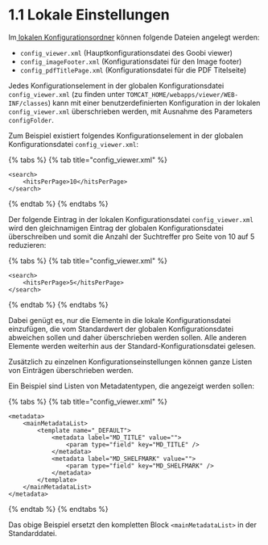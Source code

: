 # 1.1 Lokale Einstellungen

Im[ lokalen Konfigurationsordner](3.md) können folgende Dateien angelegt werden:

* `config_viewer.xml` \(Hauptkonfigurationsdatei des Goobi viewer\)
* `config_imageFooter.xml` \(Konfigurationsdatei für den Image footer\)
* `config_pdfTitlePage.xml` \(Konfigurationsdatei für die PDF Titelseite\)

Jedes Konfigurationselement in der globalen Konfigurationsdatei `config_viewer.xml` \(zu finden unter `TOMCAT_HOME/webapps/viewer/WEB-INF/classes`\) kann mit einer benutzerdefinierten Konfiguration in der lokalen `config_viewer.xml` überschrieben werden, mit Ausnahme des Parameters `configFolder`.

Zum Beispiel existiert folgendes Konfigurationselement in der globalen Konfigurationsdatei `config_viewer.xml`:

{% tabs %}
{% tab title="config\_viewer.xml" %}
```markup
<search>
    <hitsPerPage>10</hitsPerPage>
</search>
```
{% endtab %}
{% endtabs %}

Der folgende Eintrag in der lokalen Konfigurationsdatei `config_viewer.xml` wird den gleichnamigen Eintrag der globalen Konfigurationsdatei überschreiben und somit die Anzahl der Suchtreffer pro Seite von 10 auf 5 reduzieren:

{% tabs %}
{% tab title="config\_viewer.xml" %}
```markup
<search>
    <hitsPerPage>5</hitsPerPage>
</search>
```
{% endtab %}
{% endtabs %}

Dabei genügt es, nur die Elemente in die lokale Konfigurationsdatei einzufügen, die vom Standardwert der globalen Konfigurationsdatei abweichen sollen und daher überschrieben werden sollen. Alle anderen Elemente werden weiterhin aus der Standard-Konfigurationsdatei gelesen.

Zusätzlich zu einzelnen Konfigurationseinstellungen können ganze Listen von Einträgen überschrieben werden.

Ein Beispiel sind Listen von Metadatentypen, die angezeigt werden sollen:

{% tabs %}
{% tab title="config\_viewer.xml" %}
```markup
<metadata>
    <mainMetadataList>
        <template name="_DEFAULT">
            <metadata label="MD_TITLE" value="">
                <param type="field" key="MD_TITLE" />
            </metadata>
            <metadata label="MD_SHELFMARK" value="">
                <param type="field" key="MD_SHELFMARK" />
            </metadata>
        </template>
    </mainMetadataList>
</metadata>
```
{% endtab %}
{% endtabs %}

Das obige Beispiel ersetzt den kompletten Block `<mainMetadataList>` in der Standarddatei.

